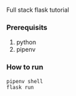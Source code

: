 Full stack flask tutorial

### Prerequisits

1. python
1. pipenv


### How to run

```
pipenv shell
flask run
```